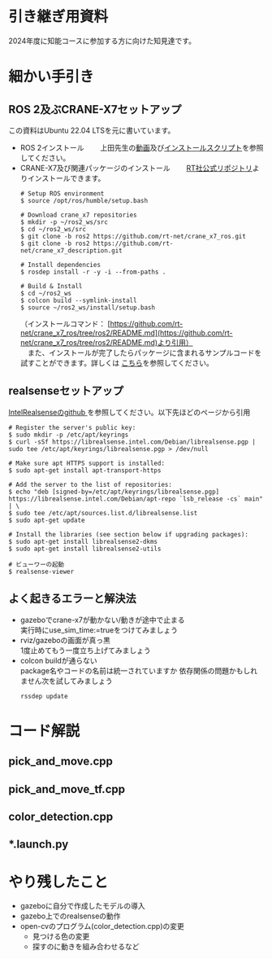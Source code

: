 # 引き継ぎ用資料
2024年度に知能コースに参加する方に向けた知見達です。

# 細かい手引き
## ROS 2及ぶCRANE-X7セットアップ  
  この資料はUbuntu 22.04 LTSを元に書いています。
  * ROS 2インストール
　　上田先生の[動画](https://youtu.be/mBhtD08f5KY)及び[インストールスクリプト](https://github.com/ryuichiueda/ros2_setup_scripts)を参照してください。  
  * CRANE-X7及び関連パッケージのインストール
　　[RT社公式リポジトリ](https://github.com/rt-net/crane_x7_ros/tree/ros2)よりインストールできます。
    ```
    # Setup ROS environment
    $ source /opt/ros/humble/setup.bash

    # Download crane_x7 repositories
    $ mkdir -p ~/ros2_ws/src
    $ cd ~/ros2_ws/src
    $ git clone -b ros2 https://github.com/rt-net/crane_x7_ros.git
    $ git clone -b ros2 https://github.com/rt-net/crane_x7_description.git

    # Install dependencies
    $ rosdep install -r -y -i --from-paths .

    # Build & Install
    $ cd ~/ros2_ws
    $ colcon build --symlink-install
    $ source ~/ros2_ws/install/setup.bash
    ```
    （インストールコマンド：
[https://github.com/rt-net/crane_x7_ros/tree/ros2/README.md](https://github.com/rt-net/crane_x7_ros/tree/ros2/README.md)より引用）  
　また、インストールが完了したらパッケージに含まれるサンプルコードを試すことができます。詳しくは
    [こちら](https://github.com/rt-net/crane_x7_ros/tree/ros2/crane_x7_examples)を参照してください。
## realsenseセットアップ
[IntelRealsenseのgithub
](https://github.com/IntelRealSense/librealsense/blob/development/doc/distribution_linux.md#installing-the-packages)を参照してください。以下先ほどのページから引用
```
# Register the server's public key:
$ sudo mkdir -p /etc/apt/keyrings
$ curl -sSf https://librealsense.intel.com/Debian/librealsense.pgp | sudo tee /etc/apt/keyrings/librealsense.pgp > /dev/null

# Make sure apt HTTPS support is installed:
$ sudo apt-get install apt-transport-https

# Add the server to the list of repositories:
$ echo "deb [signed-by=/etc/apt/keyrings/librealsense.pgp] https://librealsense.intel.com/Debian/apt-repo `lsb_release -cs` main" | \
$ sudo tee /etc/apt/sources.list.d/librealsense.list
$ sudo apt-get update

# Install the libraries (see section below if upgrading packages):
$ sudo apt-get install librealsense2-dkms
$ sudo apt-get install librealsense2-utils

# ビューワーの起動
$ realsense-viewer

```

## よく起きるエラーと解決法
* gazeboでcrane-x7が動かない/動きが途中で止まる  
    実行時にuse_sim_time:=trueをつけてみましょう
* rviz/gazeboの画面が真っ黒  
    1度止めてもう一度立ち上げてみましょう
* colcon buildが通らない  
    package名やコードの名前は統一されていますか
    依存関係の問題かもしれません次を試してみましょう
    ```
    rssdep update
    ```

# コード解説
## pick_and_move.cpp

## pick_and_move_tf.cpp

## color_detection.cpp

## *.launch.py


# やり残したこと
* gazeboに自分で作成したモデルの導入
* gazebo上でのrealsenseの動作
* open-cvのプログラム(color_detection.cpp)の変更
  * 見つける色の変更
  * 探すのに動きを組み合わせるなど
